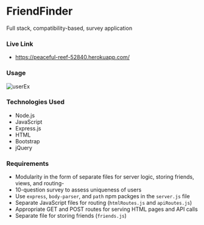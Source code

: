 # FriendFinder
Full stack, compatibility-based, survey application

### Live Link
- https://peaceful-reef-52840.herokuapp.com/

### Usage
![userEx](/public/images/friendfinder.PNG?raw=true "friend finder home page")

### Technologies Used
- Node.js
- JavaScript
- Express.js
- HTML
- Bootstrap 
- jQuery

### Requirements
- Modularity in the form of separate files for server logic, storing friends, views, and routing-
- 10-question survey to assess uniqueness of users
- Use `express`, `body-parser`, and `path` npm packges in the `server.js` file 
- Separate JavaScript files for routing (`htmlRoutes.js` and `apiRoutes.js`)
- Appropriate GET and POST routes for serving HTML pages and API calls
- Separate file for storing friends (`friends.js`)
